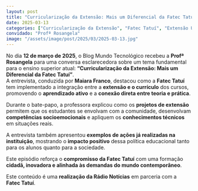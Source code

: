 ```yaml
---
layout: post
title: "Curricularização da Extensão: Mais um Diferencial da Fatec Tatuí"
date: 2025-03-13
categories: ["Curricularização da Extensão", "Fatec Tatuí", "Extensão Universitária"]
convidado: "Profª Rosangela"
image: "/assets/image/post/2025/03/2025-03-13.jpg"
---
```


No dia **12 de março de 2025**, o Blog Mundo Tecnológico recebeu a **Profª Rosangela** para uma conversa esclarecedora sobre um tema fundamental para o ensino superior atual: **“Curricularização da Extensão: Mais um Diferencial da Fatec Tatuí”**.  
A entrevista, conduzida por **Maiara Franco**, destacou como a **Fatec Tatuí** tem implementado a integração entre a **extensão e o currículo** dos cursos, promovendo o **aprendizado ativo** e a **conexão direta entre teoria e prática**.  

Durante o bate-papo, a professora explicou como os **projetos de extensão** permitem que os estudantes se envolvam com a comunidade, desenvolvam **competências socioemocionais** e apliquem os **conhecimentos técnicos** em situações reais.  

A entrevista também apresentou **exemplos de ações já realizadas na instituição**, mostrando o **impacto positivo** dessa política educacional tanto para os alunos quanto para a sociedade.  

Este episódio reforça o **compromisso da Fatec Tatuí** com uma formação **cidadã, inovadora e alinhada às demandas do mundo contemporâneo**.  

Este conteúdo é uma **realização da Rádio Notícias** em parceria com a **Fatec Tatuí**.
